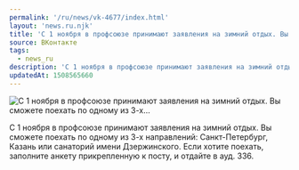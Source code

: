 ```yaml
---
permalink: '/ru/news/vk-4677/index.html'
layout: 'news.ru.njk'
title: 'С 1 ноября в профсоюзе принимают заявления на зимний отдых. Вы сможете поехать по одному из 3-х…'
source: ВКонтакте
tags:
  - news_ru
description: 'С 1 ноября в профсоюзе принимают заявления на зимний отдых. Вы сможете поехать по одному из 3-х…'
updatedAt: 1508565660
---
```

![С 1 ноября в профсоюзе принимают заявления на зимний отдых. Вы сможете поехать по одному из 3-х…](https://sun9-76.userapi.com/impf/c639225/v639225321/4d254/84_gLpRRRa8.jpg?size=1280x720&quality=96&sign=29b4a9ce0232f1301e7b5353be3cc305&c_uniq_tag=YEeDRzlHKVOSpc6AGCECneRtT0xK-Ny1Iirpdhcg9sY&type=album)

С 1 ноября в профсоюзе принимают заявления на зимний отдых. Вы сможете поехать по одному из 3-х направлений: Санкт-Петербург, Казань или санаторий имени Дзержинского. Если хотите поехать, заполните анкету прикрепленную к посту, и отдайте в ауд. 336.
